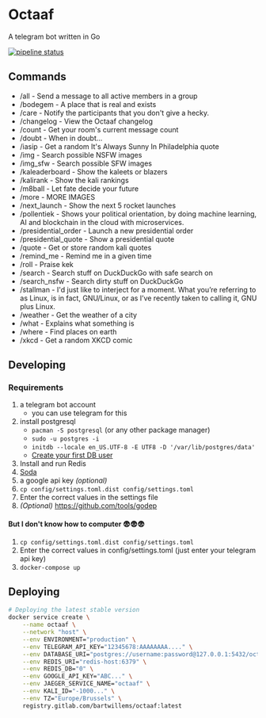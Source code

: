 # Octaaf

A telegram bot written in Go

[![pipeline status](https://gitlab.com/bartwillems/octaaf/badges/master/pipeline.svg)](https://gitlab.com/bartwillems/octaaf/commits/master)

## Commands

- /all - Send a message to all active members in a group
- /bodegem - A place that is real and exists
- /care - Notify the participants that you don't give a hecky.
- /changelog - View the Octaaf changelog
- /count - Get your room's current message count
- /doubt - When in doubt...
- /iasip - Get a random It's Always Sunny In Philadelphia quote
- /img - Search possible NSFW images
- /img_sfw - Search possible SFW images
- /kaleaderboard - Show the kaleets or blazers
- /kalirank - Show the kali rankings
- /m8ball - Let fate decide your future
- /more - MORE IMAGES
- /next_launch - Show the next 5 rocket launches
- /pollentiek - Shows your political orientation, by doing machine learning, AI and blockchain in the cloud with microservices.
- /presidential_order - Launch a new presidential order
- /presidential_quote - Show a presidential quote
- /quote - Get or store random kali quotes
- /remind_me - Remind me in a given time
- /roll - Praise kek
- /search - Search stuff on DuckDuckGo with safe search on
- /search_nsfw - Search dirty stuff on DuckDuckGo
- /stallman - I'd just like to interject for a moment. What you’re referring to as Linux, is in fact, GNU/Linux, or as I’ve recently taken to calling it, GNU plus Linux.
- /weather - Get the weather of a city
- /what - Explains what something is
- /where - Find places on earth
- /xkcd - Get a random XKCD comic

## Developing

### Requirements

1. a telegram bot account
   - you can use telegram for this
1. install postgresql
   - `pacman -S postgresql` (or any other package manager)
   - `sudo -u postgres -i`
   - `initdb --locale en_US.UTF-8 -E UTF8 -D '/var/lib/postgres/data'`
   - [Create your first DB user](https://wiki.archlinux.org/index.php/PostgreSQL#Create_your_first_database.2Fuser)
1. Install and run Redis
1. [Soda](https://gobuffalo.io/en/docs/db/toolbox)
1. a google api key _(optional)_
1. `cp config/settings.toml.dist config/settings.toml`
1. Enter the correct values in the settings file
1. _(Optional)_ <https://github.com/tools/godep>

#### But I don't know how to computer 😨😨😨

1. `cp config/settings.toml.dist config/settings.toml`
1. Enter the correct values in config/settings.toml (just enter your telegram api key)
1. `docker-compose up`

## Deploying

```bash
# Deploying the latest stable version
docker service create \
    --name octaaf \
    --network "host" \
    --env ENVIRONMENT="production" \
    --env TELEGRAM_API_KEY="12345678:AAAAAAAA...." \
    --env DATABASE_URI="postgres://username:password@127.0.0.1:5432/octaaf_development?sslmode=disable" \
    --env REDIS_URI="redis-host:6379" \
    --env REDIS_DB="0" \
    --env GOOGLE_API_KEY="ABC..." \
    --env JAEGER_SERVICE_NAME="octaaf" \
    --env KALI_ID="-1000..." \
    --env TZ="Europe/Brussels" \
    registry.gitlab.com/bartwillems/octaaf:latest
```
